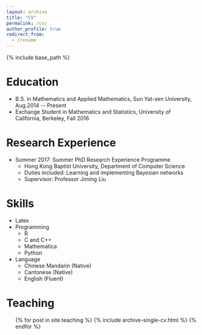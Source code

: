 ```yaml
---
layout: archive
title: "CV"
permalink: /cv/
author_profile: true
redirect_from:
  - /resume
---
```


{% include base_path %}

Education
======
* B.S. in Mathematics and Applied Mathematics, Sun Yat-sen University, Aug.2014 -- Present
* Exchange Student in Mathematics and Statistics, University of California, Berkeley, Fall 2016


Research Experience
======
* Summer 2017: Summer PhD Research Experience Programme
  * Hong Kong Baptist University, Department of Computer Science
  * Duties included: Learning and implementing Bayesian networks
  * Supervisor: Professor Jiming Liu
  
Skills
======
* Latex
* Programming
  * R
  * C and C++
  * Mathematica
  * Python
* Language
  * Chinese Mandarin (Native)
  * Cantonese (Native)
  * English (Fluent)

<!--
Publications
======
  <ul>{% for post in site.publications %}
    {% include archive-single-cv.html %}
  {% endfor %}</ul>
-->
<!--
Talks
======
  <ul>{% for post in site.talks %}
    {% include archive-single-talk-cv.html %}
  {% endfor %}</ul>
  -->
  
Teaching
======
  <ul>{% for post in site.teaching %}
    {% include archive-single-cv.html %}
  {% endfor %}</ul>
  
